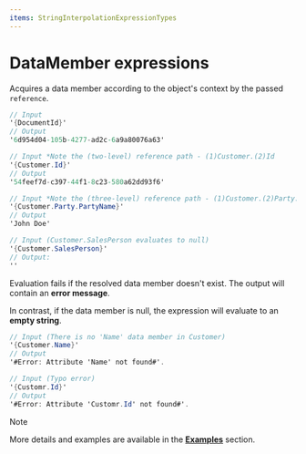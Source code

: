 ```yaml
---
items: StringInterpolationExpressionTypes
---
```


# DataMember expressions

Acquires a data member according to the object's context by the passed `reference`. 
```cs
// Input
'{DocumentId}'
// Output
'6d954d04-105b-4277-ad2c-6a9a80076a63'

// Input *Note the (two-level) reference path - (1)Customer.(2)Id
'{Customer.Id}'
// Output
'54feef7d-c397-44f1-8c23-580a62dd93f6'

// Input *Note the (three-level) reference path - (1)Customer.(2)Party.(3)PartyName
'{Customer.Party.PartyName}'
// Output
'John Doe'

// Input (Customer.SalesPerson evaluates to null)
'{Customer.SalesPerson}'
// Output:
''
```

Evaluation fails if the resolved data member doesn't exist. The output will contain an **error message**. 

In contrast, if the data member is null, the expression will evaluate to an **empty string**.

```cs
// Input (There is no 'Name' data member in Customer)
'{Customer.Name}'
// Output
'#Error: Attribute 'Name' not found#'.

// Input (Typo error)
'{Customr.Id}'
// Output
'#Error: Attribute 'Customr.Id' not found#'.
```

> [!NOTE]
> 
> More details and examples are available in the **[Examples](https://docs.erp.net/tech/advanced/string-interpolation/examples/index.html)** section.
